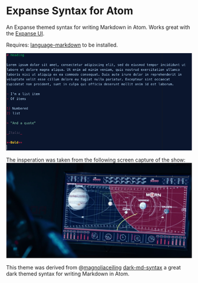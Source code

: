 # Expanse Syntax for Atom

An Expanse themed syntax for writing Markdown in Atom. Works great with the [Expanse UI](https://atom.io/themes/expanse-ui).

Requires: [language-markdown](https://atom.io/packages/language-markdown) to be installed.

![Sample document](sample-text.png)

The insperation was taken from the following screen capture of the show:
![Screen Capture](screencap.png)

This theme was derived from @[magnoliaceiling](https://github.com/magnoliaceiling) [dark-md-syntax](https://github.com/magnoliaceiling/dark-md-syntax) a great dark themed syntax for writing Markdown in Atom.
